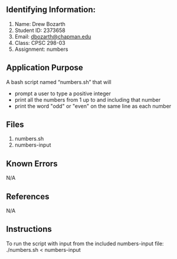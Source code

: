 ## Identifying Information: 
1. Name: Drew Bozarth 
2. Student ID: 2373658
3. Email: dbozarth@chapman.edu
4. Class: CPSC 298-03
5. Assignment: numbers 

## Application Purpose
A bash script named “numbers.sh” that will 
- prompt a user to type a positive integer 
- print all the numbers from 1 up to and including that number 
- print the word "odd" or "even" on the same line as each number

## Files 
1. numbers.sh
2. numbers-input

## Known Errors 
N/A
## References
N/A
## Instructions
To run the script with input from the included numbers-input file:
./numbers.sh < numbers-input

